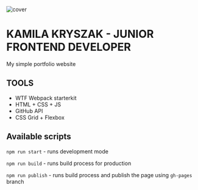 ![cover](https://kamila-kryszak.github.io/og.png)

# KAMILA KRYSZAK - JUNIOR FRONTEND DEVELOPER 

My simple portfolio website 

## TOOLS

- WTF Webpack starterkit
- HTML + CSS + JS 
- GitHub API
- CSS Grid + Flexbox

## Available scripts

`npm run start` - runs development mode

`npm run build` - runs build process for production

`npm run publish` - runs build process and publish the page using `gh-pages` branch

